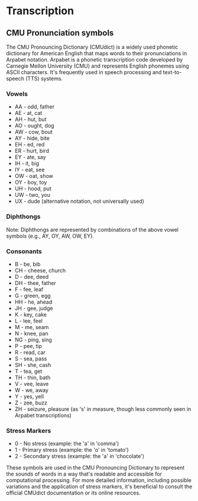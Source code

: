 # Transcription

## CMU Pronunciation symbols

The CMU Pronouncing Dictionary (CMUdict) is a widely used phonetic dictionary for American English that maps words to their pronunciations in Arpabet notation. Arpabet is a phonetic transcription code developed by Carnegie Mellon University (CMU) and represents English phonemes using ASCII characters. It's frequently used in speech processing and text-to-speech (TTS) systems.

### Vowels

+ AA - odd, father
+ AE - at, cat
+ AH - hut, but
+ AO - ought, dog
+ AW - cow, bout
+ AY - hide, bite
+ EH - ed, red
+ ER - hurt, bird
+ EY - ate, say
+ IH - it, big
+ IY - eat, see
+ OW - oat, show
+ OY - boy, toy
+ UH - hood, put
+ UW - two, you
+ UX - dude (alternative notation, not universally used)

### Diphthongs

Note: Diphthongs are represented by combinations of the above vowel symbols (e.g., AY, OY, AW, OW, EY).

### Consonants
+ B - be, bib
+ CH - cheese, church
+ D - dee, deed
+ DH - thee, father
+ F - fee, leaf
+ G - green, egg
+ HH - he, ahead
+ JH - gee, judge
+ K - key, cake
+ L - lee, feel
+ M - me, seam
+ N - knee, pan
+ NG - ping, sing
+ P - pee, tip
+ R - read, car
+ S - sea, pass
+ SH - she, cash
+ T - tea, get
+ TH - thin, bath
+ V - vee, leave
+ W - we, away
+ Y - yes, yell
+ Z - zee, buzz
+ ZH - seizure, pleasure (as 's' in measure, though less commonly seen in Arpabet transcriptions)

### Stress Markers
+ 0 - No stress (example: the 'a' in 'comma')
+ 1 - Primary stress (example: the 'o' in 'tomato')
+ 2 - Secondary stress (example: the 'a' in 'chocolate')


These symbols are used in the CMU Pronouncing Dictionary to represent the sounds of words in a way that's readable and accessible for computational processing. For more detailed information, including possible variations and the application of stress markers, it's beneficial to consult the official CMUdict documentation or its online resources.
